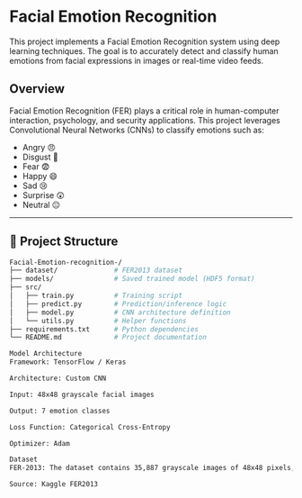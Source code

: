 # Facial Emotion Recognition 

This project implements a Facial Emotion Recognition system using deep learning techniques. The goal is to accurately detect and classify human emotions from facial expressions in images or real-time video feeds.

##  Overview

Facial Emotion Recognition (FER) plays a critical role in human-computer interaction, psychology, and security applications. This project leverages Convolutional Neural Networks (CNNs) to classify emotions such as:

- Angry 😠
- Disgust 🤢
- Fear 😨
- Happy 😄
- Sad 😢
- Surprise 😲
- Neutral 😐

---

## 📁 Project Structure

```bash
Facial-Emotion-recognition-/
├── dataset/              # FER2013 dataset
├── models/               # Saved trained model (HDF5 format)
├── src/
│   ├── train.py          # Training script
│   ├── predict.py        # Prediction/inference logic
│   ├── model.py          # CNN architecture definition
│   └── utils.py          # Helper functions
├── requirements.txt      # Python dependencies
└── README.md             # Project documentation

Model Architecture
Framework: TensorFlow / Keras

Architecture: Custom CNN

Input: 48x48 grayscale facial images

Output: 7 emotion classes

Loss Function: Categorical Cross-Entropy

Optimizer: Adam

Dataset
FER-2013: The dataset contains 35,887 grayscale images of 48x48 pixels, each labeled with one of the seven emotions.

Source: Kaggle FER2013
